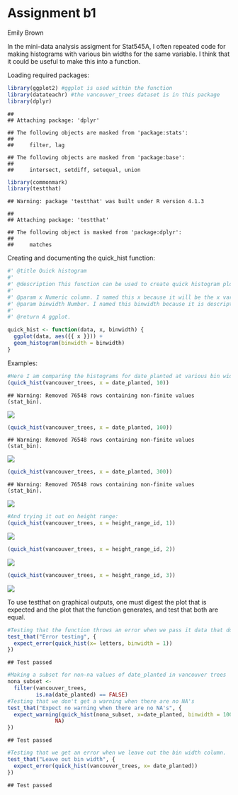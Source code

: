 Assignment b1
================
Emily Brown

In the mini-data analysis assigment for Stat545A, I often repeated code
for making histograms with various bin widths for the same variable. I
think that it could be useful to make this into a function.

Loading required packages:

``` r
library(ggplot2) #ggplot is used within the function
library(datateachr) #the vancouver_trees dataset is in this package
library(dplyr)
```

    ## 
    ## Attaching package: 'dplyr'

    ## The following objects are masked from 'package:stats':
    ## 
    ##     filter, lag

    ## The following objects are masked from 'package:base':
    ## 
    ##     intersect, setdiff, setequal, union

``` r
library(commonmark)
library(testthat)
```

    ## Warning: package 'testthat' was built under R version 4.1.3

    ## 
    ## Attaching package: 'testthat'

    ## The following object is masked from 'package:dplyr':
    ## 
    ##     matches

Creating and documenting the quick_hist function:

``` r
#' @title Quick histogram
#' 
#' @description This function can be used to create quick histogram plots with specified bin widths. It is useful for comparing which bin width is best to use for a variable.
#' 
#' @param x Numeric column. I named this x because it will be the x variable in the plot.
#' @param binwidth Number. I named this binwidth because it is descriptive and matches the ggplot syntax, so will not be confusing for users.
#' 
#' @return A ggplot.

quick_hist <- function(data, x, binwidth) {
  ggplot(data, aes({{ x }})) +
  geom_histogram(binwidth = binwidth)
}
```

Examples:

``` r
#Here I am comparing the histograms for date_planted at various bin widths
(quick_hist(vancouver_trees, x = date_planted, 10))
```

    ## Warning: Removed 76548 rows containing non-finite values (stat_bin).

![](assignment-b1_files/figure-gfm/unnamed-chunk-3-1.png)<!-- -->

``` r
(quick_hist(vancouver_trees, x = date_planted, 100))
```

    ## Warning: Removed 76548 rows containing non-finite values (stat_bin).

![](assignment-b1_files/figure-gfm/unnamed-chunk-3-2.png)<!-- -->

``` r
(quick_hist(vancouver_trees, x = date_planted, 300))
```

    ## Warning: Removed 76548 rows containing non-finite values (stat_bin).

![](assignment-b1_files/figure-gfm/unnamed-chunk-3-3.png)<!-- -->

``` r
#And trying it out on height range:
(quick_hist(vancouver_trees, x = height_range_id, 1))
```

![](assignment-b1_files/figure-gfm/unnamed-chunk-3-4.png)<!-- -->

``` r
(quick_hist(vancouver_trees, x = height_range_id, 2))
```

![](assignment-b1_files/figure-gfm/unnamed-chunk-3-5.png)<!-- -->

``` r
(quick_hist(vancouver_trees, x = height_range_id, 3))
```

![](assignment-b1_files/figure-gfm/unnamed-chunk-3-6.png)<!-- -->

To use testthat on graphical outputs, one must digest the plot that is
expected and the plot that the function generates, and test that both
are equal.

``` r
#Testing that the function throws an error when we pass it data that doesn't make sense
test_that("Error testing", {
  expect_error(quick_hist(x= letters, binwidth = 1))
})
```

    ## Test passed

``` r
#Making a subset for non-na values of date_planted in vancouver trees
nona_subset <-
  filter(vancouver_trees,
         is.na(date_planted) == FALSE)
#Testing that we don't get a warning when there are no NA's
test_that("Expect no warning when there are no NA's", {
  expect_warning(quick_hist(nona_subset, x=date_planted, binwidth = 100), 
               NA)
})
```

    ## Test passed

``` r
#Testing that we get an error when we leave out the bin width column.
test_that("Leave out bin width", {
  expect_error(quick_hist(vancouver_trees, x= date_planted))
})
```

    ## Test passed
